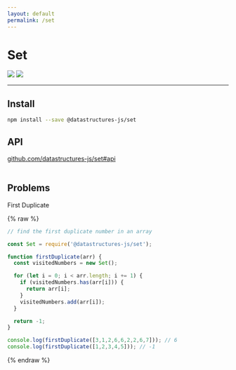 ```yaml
---
layout: default
permalink: /set
---
```


# Set
<div class="ds-badges">
  <img src="https://img.shields.io/npm/v/@datastructures-js/set.svg"/>
  <img src="https://img.shields.io/npm/dm/@datastructures-js/set.svg"/>
</div>
<hr />

## Install
```sh
npm install --save @datastructures-js/set
```

## API
<a href="https://github.com/datastructures-js/set#api">github.com/datastructures-js/set#api</a>
<br /><br />
## Problems

<p class="problem">First Duplicate</p>

{% raw %}
```js
// find the first duplicate number in an array

const Set = require('@datastructures-js/set');

function firstDuplicate(arr) {
  const visitedNumbers = new Set();

  for (let i = 0; i < arr.length; i += 1) {
    if (visitedNumbers.has(arr[i])) {
      return arr[i];
    }
    visitedNumbers.add(arr[i]);
  }

  return -1;
}

console.log(firstDuplicate([3,1,2,6,6,2,2,6,7])); // 6
console.log(firstDuplicate([1,2,3,4,5])); // -1
```
{% endraw %}
